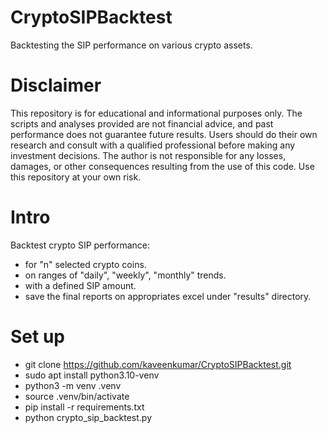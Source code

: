# CryptoSIPBacktest
Backtesting the SIP performance on various crypto assets.

# Disclaimer
This repository is for educational and informational purposes only. The scripts and analyses provided are not financial advice, and past performance does not guarantee future results. Users should do their own research and consult with a qualified professional before making any investment decisions. The author is not responsible for any losses, damages, or other consequences resulting from the use of this code. Use this repository at your own risk.

# Intro
Backtest crypto SIP performance:
- for "n" selected crypto coins.
- on ranges of "daily", "weekly", "monthly" trends.
- with a defined SIP amount.
- save the final reports on appropriates excel under "results" directory.

# Set up
- git clone https://github.com/kaveenkumar/CryptoSIPBacktest.git
- sudo apt install python3.10-venv
- python3 -m venv .venv
- source .venv/bin/activate
- pip install -r requirements.txt
- python crypto_sip_backtest.py
